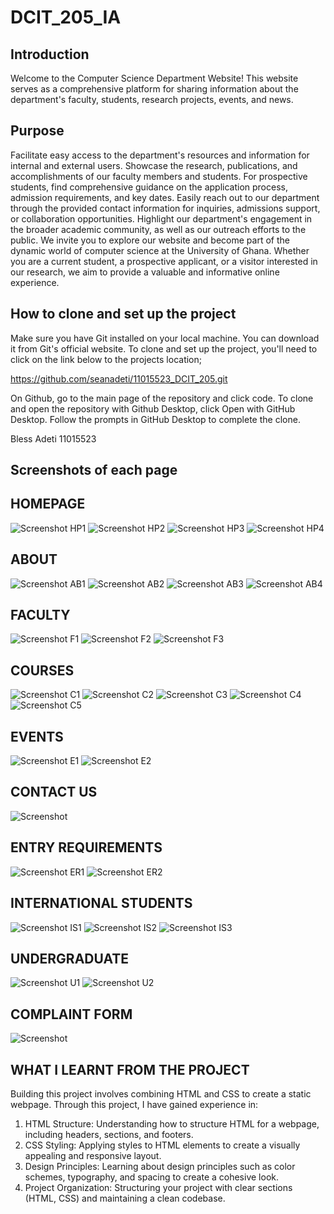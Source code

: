 # DCIT_205_IA
## Introduction
Welcome to the Computer Science Department Website! This website serves as a comprehensive platform for sharing information about the department's faculty, students, research projects, events, and news.

## Purpose
Facilitate easy access to the department's resources and information for internal and external users.
Showcase the research, publications, and accomplishments of our faculty members and students.
For prospective students, find comprehensive guidance on the application process, admission requirements, and key dates. 
Easily reach out to our department through the provided contact information for inquiries, admissions support, or collaboration opportunities.
Highlight our department's engagement in the broader academic community, as well as our outreach efforts to the public.
We invite you to explore our website and become part of the dynamic world of computer science at the University of Ghana. Whether you are a current student, a prospective applicant, or a visitor interested in our research, we aim to provide a valuable and informative online experience.

## How to clone and set up the project 
Make sure you have Git installed on your local machine. You can download it from Git's official website.
To clone and set up the project, you'll need to click on the link below to the projects location;

https://github.com/seanadeti/11015523_DCIT_205.git

On Github, go to the main page of the repository and click code.
To clone and open the repository with Github Desktop, click Open with GitHub Desktop.
Follow the prompts in GitHub Desktop to complete the clone.

Bless Adeti 
11015523

## Screenshots of each page 

## HOMEPAGE
![Screenshot HP1](https://github.com/seanadeti/11015523_DCIT205/assets/143741295/dea8a046-03fd-4da2-9a7b-e191fcecdc23)
![Screenshot HP2](https://github.com/seanadeti/11015523_DCIT205/assets/143741295/d8f16ccb-cb1a-4da9-8149-e116f76be0d5)
![Screenshot HP3](https://github.com/seanadeti/11015523_DCIT205/assets/143741295/7a60229b-27e9-4658-abb7-ac3703762828)
![Screenshot HP4](https://github.com/seanadeti/11015523_DCIT205/assets/143741295/977d4de4-7427-4c7b-be11-bd736e377466)

## ABOUT 
![Screenshot AB1](https://github.com/seanadeti/11015523_DCIT205/assets/143741295/fce620c0-60f2-43d8-b99c-b2afc6c87bd0)
![Screenshot AB2](https://github.com/seanadeti/11015523_DCIT205/assets/143741295/4ad46bb1-ebbf-4ace-9a5f-ab752eafa8c1)
![Screenshot AB3](https://github.com/seanadeti/11015523_DCIT205/assets/143741295/90454b7f-0fbd-4751-96cb-ff9ae3082588)
![Screenshot AB4](https://github.com/seanadeti/11015523_DCIT205/assets/143741295/522ef878-c4dc-47de-b2cc-1a2c29a3bb9f)

## FACULTY
![Screenshot F1](https://github.com/seanadeti/11015523_DCIT205/assets/143741295/68c18d0a-c4c6-4486-9aeb-00bc7fb18291)
![Screenshot F2](https://github.com/seanadeti/11015523_DCIT205/assets/143741295/646cb20a-9e18-48d9-8d6f-242b8054a15a)
![Screenshot F3](https://github.com/seanadeti/11015523_DCIT205/assets/143741295/c4b22965-c6e3-43b9-8245-07250e34fa33)

## COURSES
![Screenshot C1](https://github.com/seanadeti/11015523_DCIT205/assets/143741295/aea5d301-057c-4dba-bb27-71c3dc054592)
![Screenshot C2](https://github.com/seanadeti/11015523_DCIT205/assets/143741295/27049300-d900-440a-a662-f094be8c6fcd)
![Screenshot C3](https://github.com/seanadeti/11015523_DCIT205/assets/143741295/070e20c5-0453-4f98-8a7b-57f43ab146e6)
![Screenshot C4](https://github.com/seanadeti/11015523_DCIT205/assets/143741295/5cba5640-56ba-4658-a7ff-237f250c1690)
![Screenshot C5](https://github.com/seanadeti/11015523_DCIT205/assets/143741295/8d09c693-5386-4396-8c8c-fb0c8d6214f5)

## EVENTS
![Screenshot E1](https://github.com/seanadeti/11015523_DCIT205/assets/143741295/1f0c4802-3bd0-44cf-83db-c43d31e3a396)
![Screenshot E2](https://github.com/seanadeti/11015523_DCIT205/assets/143741295/111f25b2-e76c-486b-93c4-087fd648332a)

## CONTACT US 
![Screenshot](https://github.com/seanadeti/11015523_DCIT205/assets/143741295/c33c5aa1-9057-435e-a399-b5fe4c735ed9)

## ENTRY REQUIREMENTS
![Screenshot ER1](https://github.com/seanadeti/11015523_DCIT205/assets/143741295/68ad1242-08da-49cc-9e66-5f71fd2eba70)
![Screenshot ER2](https://github.com/seanadeti/11015523_DCIT205/assets/143741295/c765ac52-ecb9-4f36-8481-8bd84ea7c49d) 

## INTERNATIONAL STUDENTS
![Screenshot IS1](https://github.com/seanadeti/11015523_DCIT205/assets/143741295/3029b59e-8c7b-4572-9c78-b89e49e4fb1d)
![Screenshot IS2](https://github.com/seanadeti/11015523_DCIT205/assets/143741295/7299661c-5110-4f1a-b156-d58dfdfd4064)
![Screenshot IS3](https://github.com/seanadeti/11015523_DCIT205/assets/143741295/6a7e3f42-f64a-48f8-a1b7-202a81c32d7a)

## UNDERGRADUATE
![Screenshot U1](https://github.com/seanadeti/11015523_DCIT205/assets/143741295/b9ac25b4-1e77-441d-abec-ef71f4d418a6)
![Screenshot U2](https://github.com/seanadeti/11015523_DCIT205/assets/143741295/3e5045b2-458a-453c-92d3-286312ecbe43)

## COMPLAINT FORM
![Screenshot](https://github.com/seanadeti/11015523_DCIT205/assets/143741295/0cbe07f2-dd50-4f59-9673-951adbf3d61c)

## WHAT I LEARNT FROM THE PROJECT

Building this project involves combining HTML and CSS to create a static webpage. Through this project, I have gained experience in:
1. HTML Structure: Understanding how to structure HTML for a webpage, including headers, sections, and footers.
2. CSS Styling: Applying styles to HTML elements to create a visually appealing and responsive layout.
3. Design Principles: Learning about design principles such as color schemes, typography, and spacing to create a cohesive look.
4. Project Organization: Structuring your project with clear sections (HTML, CSS) and maintaining a clean codebase.


















